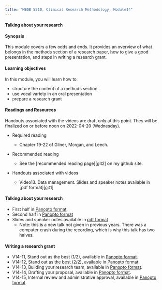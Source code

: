 ```yaml
---
title: "MEDB 5510, Clinical Research Methodology, Module14"
---
```


#### Talking about your research

#### Synopsis

This module covers a few odds and ends. It provides an overview of what belongs in the methods section of a research paper, how to give a good presentation, and steps in writing a research grant.

#### Learning objectives

In this module, you will learn how to:

+ structure the content of a methods section
+ use vocal variety in an oral presentation
+ prepare a research grant

#### Readings and Resources

Handouts associated with the videos are draft only at this point. They will be finalized on or before noon on 2022-04-20 (Wednesday).

+ Required reading
  + Chapter 19-22 of Gliner, Morgan, and Leech.

+ Recommended reading
  + See the [recommended reading page][git2] on my github site.

+ Handouts associated with videos
  + Video13. Data management. Slides and speaker notes available in [pdf format][git1]
  
#### Talking about your research

+ First half in [Panopto format][v1401].
+ Second half in [Panopto format][v1402]
+ Slides and speaker notes available in [pdf format][g1401]
  + Note: this is a new talk not given in previous years. There was a computer crash during the recording, which is why this talk has two halves.
  
#### Writing a research grant

+ V14-11, Stand out as the best (1/2), available in [Panopto format][v1411].
+ V14-12, Stand out as the best (2/2), available in [Panopto format][v1412].
+ V14-13, Building your research team, available in [Panopto format][v1413].
+ V14-14, Drafting your proposal, available in [Panopto format][v1414].
+ V14-15, Internal review and administrative approval, available in [Panopto format][v1415].


[v1411]: https://umsystem.hosted.panopto.com/Panopto/Pages/Viewer.aspx?id=23ebd946-6303-49e6-81b2-ae9601585b07
[v1412]: https://umsystem.hosted.panopto.com/Panopto/Pages/Viewer.aspx?id=9ba8f989-5b58-496a-a16f-ae960159fae7
[v1413]: https://umsystem.hosted.panopto.com/Panopto/Pages/Viewer.aspx?id=cb1bcecb-169c-4aeb-ad25-ae96015c90ad
[v1414]: https://umsystem.hosted.panopto.com/Panopto/Pages/Viewer.aspx?id=89b349a6-210a-4a08-975b-ae960162a7c9
[v1415]: https://umsystem.hosted.panopto.com/Panopto/Pages/Viewer.aspx?id=6f66348f-87c6-44b4-a02e-ae96016d08a4

[g1401]: https://github.com/pmean/classes/blob/master/clinical-research-methodology/results/video14-slides-and-speaker-notes.pdf


[v1401]: https://umkc.hosted.panopto.com/Panopto/Pages/Viewer.aspx?id=036aaefe-0295-4956-a435-ad1c016a341b
[v1402]: https://umkc.hosted.panopto.com/Panopto/Pages/Viewer.aspx?id=05799e56-e7d9-4b44-a545-ad1c017600ef
[v1403]: https://umsystem.hosted.panopto.com/Panopto/Pages/Viewer.aspx?id=e1ab0066-a5a3-425f-8a73-ae85013d26e5